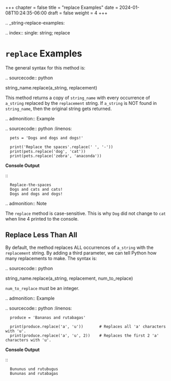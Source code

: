 +++
chapter = false
title = "replace Examples"
date = 2024-01-08T10:24:35-06:00
draft = false
weight = 4
+++

.. _string-replace-examples:

.. index::
   single: string; replace

``replace`` Examples
====================

The general syntax for this method is:

.. sourcecode:: python

   string_name.replace(a_string, replacement)

This method returns a copy of ``string_name`` with every occurrence of
``a_string`` replaced by the ``replacement`` string. If ``a_string`` is NOT
found in ``string_name``, then the original string gets returned.

.. admonition:: Example

   .. sourcecode:: python
      :linenos:

      pets = 'Dogs and dogs and dogs!'
         
      print('Replace the spaces'.replace(' ', '-'))
      print(pets.replace('dog', 'cat'))
      print(pets.replace('zebra', 'anaconda'))

   **Console Output**

   ::

      Replace-the-spaces
      Dogs and cats and cats!
      Dogs and dogs and dogs!

.. admonition:: Note

   The ``replace`` method is case-sensitive. This is why ``Dog`` did not
   change to ``cat`` when line 4 printed to the console.

Replace Less Than All
---------------------

By default, the method replaces ALL occurrences of ``a_string`` with the
``replacement`` string. By adding a third parameter, we can tell Python how
many replacements to make. The syntax is:

.. sourcecode:: python

   string_name.replace(a_string, replacement, num_to_replace) 

``num_to_replace`` must be an integer.

.. admonition:: Example

   .. sourcecode:: python
      :linenos:

      produce = 'Bananas and rutabagas'
         
      print(produce.replace('a', 'u'))       # Replaces all 'a' characters with 'u'.
      print(produce.replace('a', 'u', 2))    # Replaces the first 2 'a' characters with 'u'.

   **Console Output**

   ::

      Bununus und rutubugus
      Bununas and rutabagas
